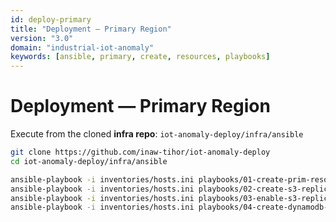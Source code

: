 ```yaml
---
id: deploy-primary
title: "Deployment — Primary Region"
version: "3.0"
domain: "industrial-iot-anomaly"
keywords: [ansible, primary, create, resources, playbooks]
---
```


# Deployment — Primary Region

Execute from the cloned **infra repo**: `iot-anomaly-deploy/infra/ansible`

```bash
git clone https://github.com/inaw-tihor/iot-anomaly-deploy
cd iot-anomaly-deploy/infra/ansible

ansible-playbook -i inventories/hosts.ini playbooks/01-create-prim-resources.yml
ansible-playbook -i inventories/hosts.ini playbooks/02-create-s3-replication-role.yml
ansible-playbook -i inventories/hosts.ini playbooks/03-enable-s3-replication.yml
ansible-playbook -i inventories/hosts.ini playbooks/04-create-dynamodb-global.yml
```
